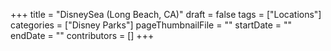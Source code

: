 +++
title = "DisneySea (Long Beach, CA)"
draft = false
tags = ["Locations"]
categories = ["Disney Parks"]
pageThumbnailFile = ""
startDate = ""
endDate = ""
contributors = []
+++
